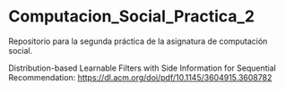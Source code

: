 # Computacion_Social_Practica_2
Repositorio para la segunda práctica de la asignatura de computación social.

Distribution-based Learnable Filters with Side Information for Sequential Recommendation: https://dl.acm.org/doi/pdf/10.1145/3604915.3608782
